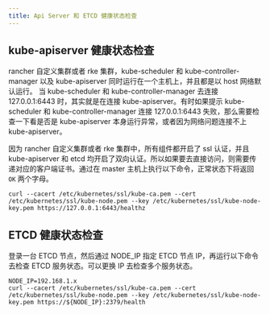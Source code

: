 ```yaml
---
title: Api Server 和 ETCD 健康状态检查
---
```




## kube-apiserver 健康状态检查

rancher 自定义集群或者 rke 集群，kube-scheduler 和 kube-controller-manager 以及  kube-apiserver 同时运行在一个主机上，并且都是以 host 网络默认运行。 当 kube-scheduler 和  kube-controller-manager 去连接 127.0.0.1:6443 时，其实就是在连接  kube-apiserver。有时如果提示 kube-scheduler 和 kube-controller-manager 连接  127.0.0.1:6443 失败，那么需要检查一下看是否是 kube-apiserver 本身运行异常，或者因为网络问题连接不上  kube-apiserver。

因为 rancher 自定义集群或者 rke 集群中，所有组件都开启了 ssl 认证，并且 kube-apiserver 和 etcd  均开启了双向认证。所以如果要去直接访问，则需要传递对应的客户端证书。通过在 master 主机上执行以下命令，正常状态下将返回 `OK` 两个字母。

```
curl --cacert /etc/kubernetes/ssl/kube-ca.pem --cert /etc/kubernetes/ssl/kube-node.pem --key /etc/kubernetes/ssl/kube-node-key.pem https://127.0.0.1:6443/healthz
```

## ETCD 健康状态检查

登录一台 ETCD 节点，然后通过 NODE_IP 指定 ETCD 节点 IP，再运行以下命令去检查 ETCD 服务状态。可以更换 IP 去检查多个服务状态。

```
NODE_IP=192.168.1.x
curl --cacert /etc/kubernetes/ssl/kube-ca.pem --cert /etc/kubernetes/ssl/kube-node.pem --key /etc/kubernetes/ssl/kube-node-key.pem https://${NODE_IP}:2379/health
```